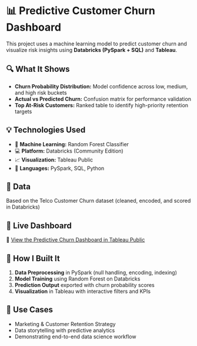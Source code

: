 # 📊 Predictive Customer Churn Dashboard

This project uses a machine learning model to predict customer churn and visualize risk insights using **Databricks (PySpark + SQL)** and **Tableau**.

## 🔍 What It Shows
- **Churn Probability Distribution:** Model confidence across low, medium, and high risk buckets
- **Actual vs Predicted Churn:** Confusion matrix for performance validation
- **Top At-Risk Customers:** Ranked table to identify high-priority retention targets

## 💡 Technologies Used
- 🧠 **Machine Learning:** Random Forest Classifier
- 💻 **Platform:** Databricks (Community Edition)
- 📈 **Visualization:** Tableau Public
- 💬 **Languages:** PySpark, SQL, Python

## 📁 Data
Based on the Telco Customer Churn dataset (cleaned, encoded, and scored in Databricks)

## 📎 Live Dashboard
🔗 [View the Predictive Churn Dashboard in Tableau Public](your_dashboard_link_here)

## 🧪 How I Built It
1. **Data Preprocessing** in PySpark (null handling, encoding, indexing)
2. **Model Training** using Random Forest on Databricks
3. **Prediction Output** exported with churn probability scores
4. **Visualization** in Tableau with interactive filters and KPIs

## 🚀 Use Cases
- Marketing & Customer Retention Strategy
- Data storytelling with predictive analytics
- Demonstrating end-to-end data science workflow
